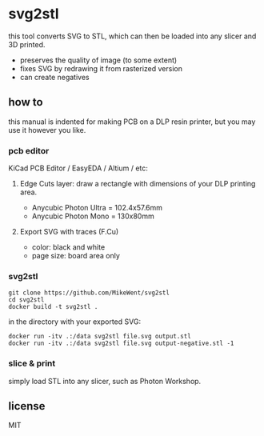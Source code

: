 # svg2stl
this tool converts SVG to STL, which can then be loaded into any slicer and 3D printed.
- preserves the quality of image (to some extent)
- fixes SVG by redrawing it from rasterized version
- can create negatives

## how to
this manual is indented for making PCB on a DLP resin printer, but you may use it however you like.

### pcb editor
KiCad PCB Editor / EasyEDA / Altium / etc:

1. 
    Edge Cuts layer: draw a rectangle with dimensions of your DLP printing area.
    - Anycubic Photon Ultra = 102.4x57.6mm
    - Anycubic Photon Mono = 130x80mm

2.
    Export SVG with traces (F.Cu)
    - color: black and white
    - page size: board area only

### svg2stl
```console
git clone https://github.com/MikeWent/svg2stl
cd svg2stl
docker build -t svg2stl .
```

in the directory with your exported SVG:
```console
docker run -itv .:/data svg2stl file.svg output.stl
docker run -itv .:/data svg2stl file.svg output-negative.stl -1
```

### slice & print
simply load STL into any slicer, such as Photon Workshop.

## license
MIT
